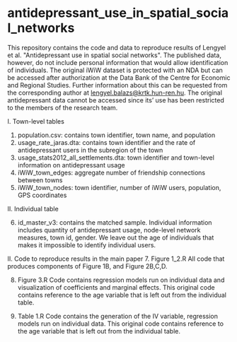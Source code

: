 # antidepressant_use_in_spatial_social_networks
This repository contains the code and data to reproduce results of Lengyel et al. "Antidepressant use in spatial social networks". The published data, however, do not include personal information that would allow identification of individuals. The original iWiW dataset is protected with an NDA but can be accessed after authorization at the Data Bank of the Centre for Economic and Regional Studies. Further information about this can be requested from the corresponding author at lengyel.balazs@krtk.hun-ren.hu. The original antidepressant data cannot be accessed since its’ use has been restricted to the members of the research team.

I. Town-level tables

1. population.csv: contains town identifier, town name, and population
2. usage_rate_jaras.dta: contains town identifier and the rate of antidepressant users in the subregion of the town
3. usage_stats2012_all_settlements.dta: town identifier and town-level information on antidepressant usage
4. iWiW_town_edges: aggregate number of friendship connections between towns
5. iWiW_town_nodes: town identifier, number of iWiW users, population, GPS coordinates

II. Individual table

6. id_master_v3: contains the matched sample. Individual information includes quantity of antidepressant usage, node-level network measures, town id, gender. We leave out the age of individuals that makes it impossible to identify individual users. 

II. Code to reproduce results in the main paper
7. Figure 1_2.R
All code that produces components of Figure 1B, and Figure 2B,C,D.

8. Figure 3.R
Code contains regression models run on individual data and visualization of coefficients and marginal effects. This original code contains reference to the age variable that is left out from the individual table.

9. Table 1.R
Code contains the generation of the IV variable, regression models run on individual data. This original code contains reference to the age variable that is left out from the individual table.
